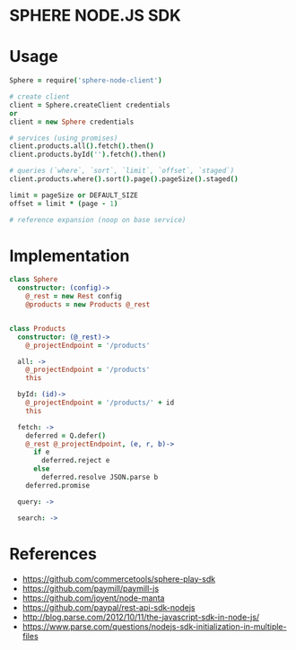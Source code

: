 SPHERE NODE.JS SDK
==================

# Usage

```coffeescript
Sphere = require('sphere-node-client')

# create client
client = Sphere.createClient credentials
or
client = new Sphere credentials

# services (using promises)
client.products.all().fetch().then()
client.products.byId('').fetch().then()

# queries (`where`, `sort`, `limit`, `offset`, `staged`)
client.products.where().sort().page().pageSize().staged()

limit = pageSize or DEFAULT_SIZE
offset = limit * (page - 1)

# reference expansion (noop on base service)
```


# Implementation

```coffeescript
class Sphere
  constructor: (config)->
    @_rest = new Rest config
    @products = new Products @_rest


class Products
  constructor: (@_rest)->
    @_projectEndpoint = '/products'

  all: ->
    @_projectEndpoint = '/products'
    this

  byId: (id)->
    @_projectEndpoint = '/products/' + id
    this

  fetch: ->
    deferred = Q.defer()
    @_rest @_projectEndpoint, (e, r, b)->
      if e
        deferred.reject e
      else
        deferred.resolve JSON.parse b
    deferred.promise

  query: ->

  search: ->
```


# References

- https://github.com/commercetools/sphere-play-sdk
- https://github.com/paymill/paymill-js
- https://github.com/joyent/node-manta
- https://github.com/paypal/rest-api-sdk-nodejs
- http://blog.parse.com/2012/10/11/the-javascript-sdk-in-node-js/
- https://www.parse.com/questions/nodejs-sdk-initialization-in-multiple-files